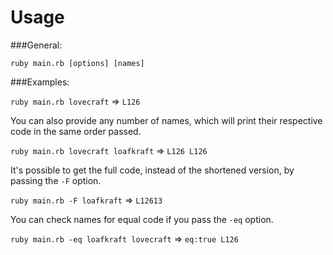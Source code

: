 # Usage

###General:

```ruby main.rb [options] [names]```

###Examples:

```ruby main.rb lovecraft``` => ```L126```

You can also provide any number of names, which will print their respective code in the same order passed.

```ruby main.rb lovecraft loafkraft``` => ```L126 L126```

It's possible to get the full code, instead of the shortened version, by passing the ```-F``` option.

```ruby main.rb -F loafkraft``` => ```L12613```

You can check names for equal code if you pass the ```-eq``` option.

```ruby main.rb -eq loafkraft lovecraft``` => ```eq:true L126```
